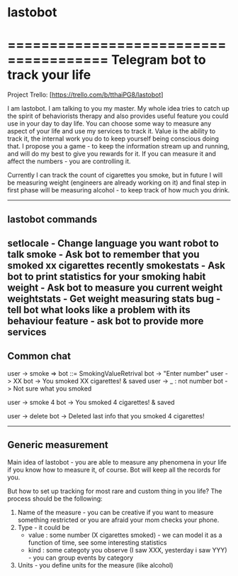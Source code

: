 # lastobot

======================================
Telegram bot to track your life
======================================
Project Trello: [https://trello.com/b/tthaiPG8/lastobot]

I am lastobot. I am talking to you my master. My whole idea tries to catch up the spirit of behaviorists therapy and also provides useful feature you could use in your day to day life. You can choose some way to measure any aspect of your life and use my services to track it. Value is the ability to track it, the internal work you do to keep yourself being conscious doing that. I propose you a game - to keep the information stream up and running, and will do my best to give you rewards for it. If you can measure it and affect the numbers - you are controlling it.

Currently I can track the count of cigarettes you smoke, but in future I will be measuring weight (engineers are already working on it) and final step in first phase will be measuring alcohol - to keep track of how much you drink.

-------------------
lastobot commands
-------------------
setlocale - Change language you want robot to talk
smoke - Ask bot to remember that you smoked xx cigarettes recently
smokestats - Ask bot to print statistics for your smoking habit
weight - Ask bot to measure you current weight
weightstats - Get weight measuring stats
bug - tell bot what looks like a problem with its behaviour
feature - ask bot to provide more services
-------------------
Common chat
-------------------

user -> smoke => bot ::= SmokingValueRetrival
bot -> "Enter number"
user -> XX
	bot -> You smoked XX cigarettes! & saved
user -> _ : not number 
	bot -> Not sure what you smoked

user -> smoke 4
bot -> You smoked 4 cigarettes! & saved

user -> delete
bot -> Deleted last info that you smoked 4 cigarettes!

-------------------
Generic measurement
-------------------

Main idea of lastobot - you are able to measure any phenomena in your life if you know how to measure it, of course. Bot will keep all the records for you.

But how to set up tracking for most rare and custom thing in you life? The process should be the following:
1. Name of the measure - you can be creative if you want to measure something restricted or you are afraid your mom checks your phone.
2. Type - it could be
	- value : some number (X cigarettes smoked) - we can model it as a function of time, see some interesting statistics
	- kind : some categoty you observe (I saw XXX, yesterday i saw YYY) - you can group events by category
3. Units - you define units for the measure (like alcohol)

